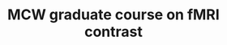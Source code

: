 ---
title: "MCW graduate course on fMRI contrast"
project_id: 
date: 
conference_id: ""
presenters:
   - peter_bandettini
summary: "MCW graduate course on fMRI contrast, Milwakee, WI"
file: /assets/presentations/
filename: 
layout: presentation
---